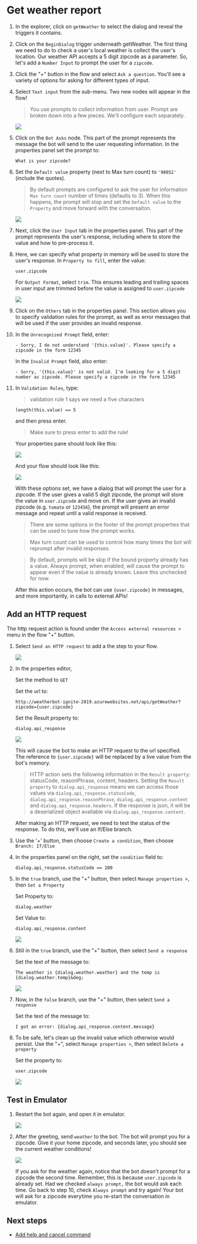 # Get weather report

1. In the explorer, click on `getWeather` to select the dialog and reveal the triggers it contains.
2. Click on the `BeginDialog` trigger underneath getWeather. The first thing we need to do to check a user's local weather is collect the user's location. Our weather API accepts a 5 digit zipcode as a parameter. So, let's add a `Number Input` to prompt the user for a `zipcode`.
3. Click the "+" button in the flow and select `Ask a question`. You'll see a variety of options for asking for different types of input.
4. Select `Text input` from the sub-menu. Two new nodes will appear in the flow!

   > You use prompts to collect information from user. Prompt are broken down into a few pieces. We'll configure each separately.

   ![](../media/tutorial-weatherbot/03/empty-prompt.png)

5. Click on the `Bot Asks` node. This part of the prompt represents the message the bot will send to the user requesting information. In the properties panel set the prompt to:

      `What is your zipcode?`

6. Set the `Default value` property (next to Max turn count) to `'98052'` (include the quotes). 

   > By default prompts are configured to ask the user for information `Max turn count` number of times (defaults to 3). When this happens, the prompt will stop and set the `Default value` to the `Property` and move forward with the conversaiton. 

   ![](../media/tutorial-weatherbot/03/zipcode-prompt.png)

7. Next, click the `User Input` tab in the properties panel. This part of the prompt represents the user's response, including where to store the value and how to pre-process it.

8. Here, we can specify what property in memory will be used to store the user's response. In `Property to fill`, enter the value:

      `user.zipcode`

   For `Output Format`, select `trim`. This ensures leading and trailing spaces in user input are trimmed before the value is assigned to `user.zipcode`

   ![](../media/tutorial-weatherbot/03/zipcode-answer.png)

9. Click on the `Others` tab in the properties panel. This section allows you to specify validation rules for the prompt, as well as error messages that will be used if the user provides an invalid response.

10. In the `Unrecognized Prompt` field, enter:
      
      `- Sorry, I do not understand '{this.value}'. Please specify a zipcode in the form 12345`

    In the `Invalid Prompt` field, also enter:

      `- Sorry, '{this.value}' is not valid. I'm looking for a 5 digit number as zipcode. Please specify a zipcode in the form 12345`

11. In `Validation Rules`, type:

    > validation rule 1 says we need a five characters

      `length(this.value) == 5`

    and then press enter.

    > Make sure to press enter to add the rule!

    Your properties pane should look like this:

    ![](../media/tutorial-weatherbot/03/zipcode-exceptions.png)

    And your flow should look like this:

    ![](../media/tutorial-weatherbot/03/zipcode-flow.png)

    With these options set, we have a dialog that will prompt the user for a zipcode. If the user gives a valid 5 digit zipcode, the prompt will store the value in `user.zipcode` and move on. If the user gives an invalid zipcode (e.g. `tomato` or `123456`), the prompt will present an error message and repeat until a valid response is received.

    > There are some options in the footer of the prompt properties that can be used to tune how the prompt works.

    > Max turn count can be used to control how many times the bot will reprompt after invalid responses.

    > By default, prompts will be skip if the bound property already has a value. Always prompt, when enabled, will cause the prompt to appear even if the value is already known. Leave this unchecked for now.

    After this action occurs, the bot can use `{user.zipcode}` in messages, and more importantly, in calls to external APIs!

## Add an HTTP request

The http request action is found under the `Access external resources >` menu in the flow "+" button.

1. Select `Send an HTTP request` to add a the step to your flow.

   ![](../media/tutorial-weatherbot/03/http-step.png)

2. In the properties editor,

   Set the method to `GET`

   Set the url to:    

      `http://weatherbot-ignite-2019.azurewebsites.net/api/getWeather?zipcode={user.zipcode}`

   Set the Result property to:

      `dialog.api_response`

   ![](../media/tutorial-weatherbot/03/http-props.png)

   This will cause the bot to make an HTTP request to the url specified. The reference to `{user.zipcode}` will be replaced by a live value from the bot's memory.

   > HTTP action sets the following information in the `Result property`: statusCode, reasonPhrase, content, headers. Setting the `Result property` to `dialog.api_response` means we can access those values via `dialog.api_response.statusCode`, `dialog.api_response.reasonPhrase`, `dialog.api_response.content` and `dialog.api_response.headers`. If the response is json, it will be a deserialized object available via `dialog.api_response.content`.

   After making an HTTP request, we need to test the status of the response. To do this, we'll use an If/Else branch.

3. Use the '+' button, then choose `Create a condition`, then choose  `Branch: If/Else`
4. In the properties panel on the right, set the `condition` field to:

      `dialog.api_response.statusCode == 200`

5. In the `true` branch, use the "+" button, then select `Manage properties >`, then `Set a Property`

   Set Property to:
   
      `dialog.weather`

   Set Value to:

      `dialog.api_response.content`

   ![](../media/tutorial-weatherbot/03/set-property-condition.png)

6. Still in the `true` branch, use the "+" button, then select `Send a response`

   Set the text of the message to:
   
      `The weather is {dialog.weather.weather} and the temp is {dialog.weather.temp}&deg;`

   ![](../media/tutorial-weatherbot/03/ifelse.png)

7. Now, in the `false` branch, use the "+" button, then select `Send a response`

   Set the text of the message to:
   
      `I got an error: {dialog.api_response.content.message}`

8. To be safe, let's clean up the invalid value which otherwise would persist. Use the "+", select `Manage properties >`, then select `Delete a property`

   Set the property to:

      `user.zipcode`

   ![](../media/tutorial-weatherbot/03/ifelse2.png)


## Test in Emulator

1. Restart the bot again, and open it in emulator.

   ![](../media/tutorial-weatherbot/02/restart-bot.gif)

2. After the greeting, send `weather` to the bot. The bot will prompt you for a zipcode. Give it your home zipcode, and seconds later, you should see the current weather conditions!

   ![](../media/tutorial-weatherbot/03/basic-weather.gif)

   If you ask for the weather again, notice that the bot doesn't prompt for a zipcode the second time. Remember, this is because `user.zipcode` is already set. Had we checked `always prompt,` the bot would ask each time. Go back to step 10, check `Always prompt` and try again! Your bot will ask for a zipcode everytime you re-start the conversation in emulator.

## Next steps
- [Add help and cancel command](./bot-tutorial-add-help.md)
